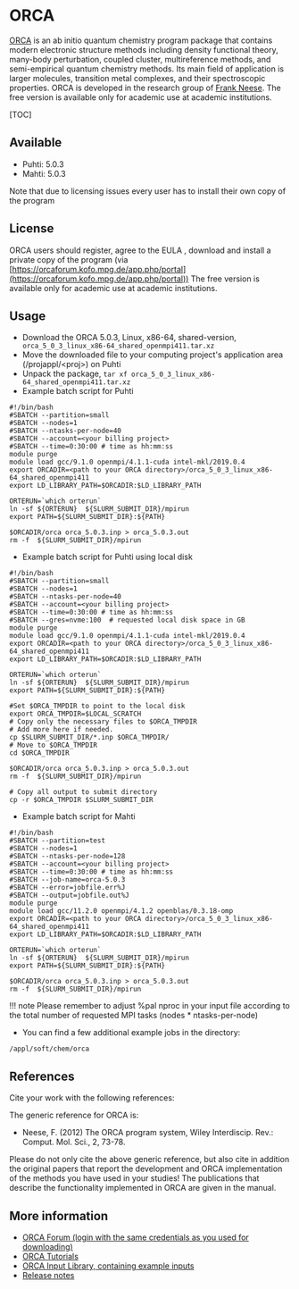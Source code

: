 # ORCA

[ORCA](https://orcaforum.kofo.mpg.de/app.php/portal ) is an ab initio quantum chemistry program package that contains modern electronic structure methods including density functional theory, many-body perturbation, coupled cluster, multireference methods, and semi-empirical quantum chemistry methods. Its main field of application is larger molecules, transition metal complexes, and their spectroscopic properties. ORCA is developed in the research group of [Frank Neese](https://en.wikipedia.org/wiki/Frank_Neese). The free version is available only for academic use at academic institutions. 

[TOC]

## Available

-   Puhti: 5.0.3
-   Mahti: 5.0.3

Note that due to licensing issues every user has to install their own copy of the program 

## License
 
ORCA users should register, agree to the EULA , download and install a private copy of the program (via [https://orcaforum.kofo.mpg.de/app.php/portal](https://orcaforum.kofo.mpg.de/app.php/portal))
The free version is available only for academic use at academic institutions.

## Usage

- Download the ORCA 5.0.3, Linux, x86-64, shared-version, ` orca_5_0_3_linux_x86-64_shared_openmpi411.tar.xz`
- Move the downloaded file to your computing project's application area (/projappl/<proj\>) on Puhti
- Unpack the package, `tar xf orca_5_0_3_linux_x86-64_shared_openmpi411.tar.xz`
- Example batch script for Puhti

```
#!/bin/bash
#SBATCH --partition=small
#SBATCH --nodes=1
#SBATCH --ntasks-per-node=40
#SBATCH --account=<your billing project>
#SBATCH --time=0:30:00 # time as hh:mm:ss
module purge
module load gcc/9.1.0 openmpi/4.1.1-cuda intel-mkl/2019.0.4
export ORCADIR=<path to your ORCA directory>/orca_5_0_3_linux_x86-64_shared_openmpi411
export LD_LIBRARY_PATH=$ORCADIR:$LD_LIBRARY_PATH

ORTERUN=`which orterun`
ln -sf ${ORTERUN}  ${SLURM_SUBMIT_DIR}/mpirun
export PATH=${SLURM_SUBMIT_DIR}:${PATH}

$ORCADIR/orca orca_5.0.3.inp > orca_5.0.3.out
rm -f  ${SLURM_SUBMIT_DIR}/mpirun
```

- Example batch script for Puhti using local disk

```
#!/bin/bash
#SBATCH --partition=small
#SBATCH --nodes=1
#SBATCH --ntasks-per-node=40
#SBATCH --account=<your billing project>
#SBATCH --time=0:30:00 # time as hh:mm:ss
#SBATCH --gres=nvme:100  # requested local disk space in GB
module purge
module load gcc/9.1.0 openmpi/4.1.1-cuda intel-mkl/2019.0.4
export ORCADIR=<path to your ORCA directory>/orca_5_0_3_linux_x86-64_shared_openmpi411
export LD_LIBRARY_PATH=$ORCADIR:$LD_LIBRARY_PATH

ORTERUN=`which orterun`
ln -sf ${ORTERUN}  ${SLURM_SUBMIT_DIR}/mpirun
export PATH=${SLURM_SUBMIT_DIR}:${PATH}

#Set $ORCA_TMPDIR to point to the local disk
export ORCA_TMPDIR=$LOCAL_SCRATCH
# Copy only the necessary files to $ORCA_TMPDIR
# Add more here if needed.
cp $SLURM_SUBMIT_DIR/*.inp $ORCA_TMPDIR/
# Move to $ORCA_TMPDIR
cd $ORCA_TMPDIR

$ORCADIR/orca orca_5.0.3.inp > orca_5.0.3.out
rm -f  ${SLURM_SUBMIT_DIR}/mpirun

# Copy all output to submit directory
cp -r $ORCA_TMPDIR $SLURM_SUBMIT_DIR
```

- Example batch script for Mahti


```
#!/bin/bash
#SBATCH --partition=test
#SBATCH --nodes=1
#SBATCH --ntasks-per-node=128
#SBATCH --account=<your billing project>
#SBATCH --time=0:30:00 # time as hh:mm:ss
#SBATCH --job-name=orca-5.0.3
#SBATCH --error=jobfile.err%J
#SBATCH --output=jobfile.out%J
module purge
module load gcc/11.2.0 openmpi/4.1.2 openblas/0.3.18-omp
export ORCADIR=<path to your ORCA directory>/orca_5_0_3_linux_x86-64_shared_openmpi411
export LD_LIBRARY_PATH=$ORCADIR:$LD_LIBRARY_PATH

ORTERUN=`which orterun`
ln -sf ${ORTERUN}  ${SLURM_SUBMIT_DIR}/mpirun
export PATH=${SLURM_SUBMIT_DIR}:${PATH}

$ORCADIR/orca orca_5.0.3.inp > orca_5.0.3.out
rm -f  ${SLURM_SUBMIT_DIR}/mpirun
```

!!! note
    Please remember to adjust %pal nproc in your input file according to the total number of requested MPI tasks (nodes * ntasks-per-node) 


- You can find a few additional example jobs in the directory:

``` 
/appl/soft/chem/orca
```

## References

Cite your work with the following references:

The generic reference for ORCA is:
- Neese, F. (2012) The ORCA program system, Wiley Interdiscip. Rev.: Comput. Mol. Sci., 2, 73-78.

Please do not only cite the above generic reference, but also cite in addition the original
papers that report the development and ORCA implementation of the methods you have used in
your studies! The publications that describe the functionality implemented in ORCA are
given in the manual.

## More information
-   [ORCA Forum (login with the same credentials as you used for downloading)](https://orcaforum.kofo.mpg.de/app.php/portal)
-   [ORCA Tutorials](https://www.orcasoftware.de/tutorials_orca/)
-   [ORCA Input Library, containing example inputs](https://sites.google.com/site/orcainputlibrary/home) 
-   [Release notes](https://orcaforum.kofo.mpg.de/viewforum.php?f=56)


